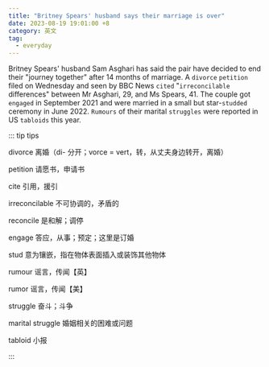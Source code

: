 ```yaml
---
title: "Britney Spears' husband says their marriage is over"
date: 2023-08-19 19:01:00 +8
category: 英文
tag:
  - everyday
---
```


Britney Spears' husband Sam Asghari has said the pair have decided to end their "journey together" after 14 months of marriage. A `divorce` `petition` filed on Wednesday and seen by BBC News `cited` "`irreconcilable` differences" between Mr Asghari, 29, and Ms Spears, 41. The couple got `engaged` in September 2021 and were married in a small but star-`studded` ceremony in June 2022. `Rumours` of their marital `struggles` were reported in US `tabloids` this year.

::: tip tips

divorce 离婚（di- 分开；vorce = vert，转，从丈夫身边转开，离婚）

petition 请愿书，申请书

cite 引用，援引

irreconcilable 不可协调的，矛盾的

reconcile 是和解；调停

engage 答应，从事；预定；这里是订婚

stud 意为镶嵌，指在物体表面插入或装饰其他物体

rumour 谣言，传闻【英】

rumor 谣言，传闻【美】

struggle 奋斗；斗争

marital struggle 婚姻相关的困难或问题

tabloid 小报

:::
